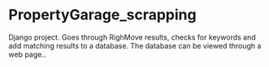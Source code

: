 # PropertyGarage_scrapping
Django project. Goes through RighMove results, checks for keywords and add matching results to a database. The database can be viewed through a web page..
